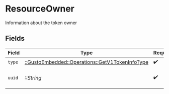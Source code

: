 # ResourceOwner

Information about the token owner


## Fields

| Field                                                                                            | Type                                                                                             | Required                                                                                         | Description                                                                                      |
| ------------------------------------------------------------------------------------------------ | ------------------------------------------------------------------------------------------------ | ------------------------------------------------------------------------------------------------ | ------------------------------------------------------------------------------------------------ |
| `type`                                                                                           | [::GustoEmbedded::Operations::GetV1TokenInfoType](../../models/operations/getv1tokeninfotype.md) | :heavy_check_mark:                                                                               | N/A                                                                                              |
| `uuid`                                                                                           | *::String*                                                                                       | :heavy_check_mark:                                                                               | UUID of resource owner                                                                           |